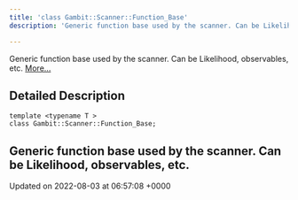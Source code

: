 ```yaml
---
title: 'class Gambit::Scanner::Function_Base'
description: 'Generic function base used by the scanner. Can be Likelihood, observables, etc. '

---
```









Generic function base used by the scanner. Can be Likelihood, observables, etc.  [More...](#detailed-description)

## Detailed Description

```
template <typename T >
class Gambit::Scanner::Function_Base;
```

Generic function base used by the scanner. Can be Likelihood, observables, etc. 
-------------------------------

Updated on 2022-08-03 at 06:57:08 +0000